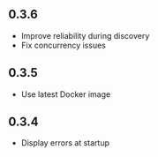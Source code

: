 <!-- https://developers.home-assistant.io/docs/add-ons/presentation#keeping-a-changelog -->

## 0.3.6

- Improve reliability during discovery
- Fix concurrency issues

## 0.3.5

- Use latest Docker image

## 0.3.4

- Display errors at startup
